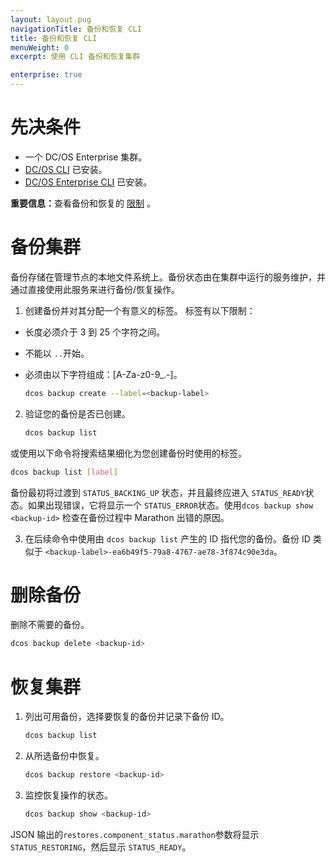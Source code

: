 ```yaml
---
layout: layout.pug
navigationTitle: 备份和恢复 CLI
title: 备份和恢复 CLI
menuWeight: 0
excerpt: 使用 CLI 备份和恢复集群

enterprise: true
---
```


# 先决条件
- 一个 DC/OS Enterprise 集群。
- [DC/OS CLI](/cn/1.11/cli/install/) 已安装。
- [DC/OS Enterprise CLI](/cn/1.11/cli/enterprise-cli/) 已安装。

<p class="message--important"><strong>重要信息：</strong>查看备份和恢复的 <a href="/1.11/administering-clusters/backup-and-restore/#limitations">限制</a> 。</p>


# 备份集群

备份存储在管理节点的本地文件系统上。备份状态由在集群中运行的服务维护，并通过直接使用此服务来进行备份/恢复操作。

1. 创建备份并对其分配一个有意义的标签。
 标签有以下限制：
 - 长度必须介于 3 到 25 个字符之间。
 - 不能以 `..`开始。
 - 必须由以下字符组成：[A-Za-z0-9_.-]。

   ```bash
   dcos backup create --label=<backup-label>
   ```

2. 验证您的备份是否已创建。

   ```bash
   dcos backup list
   ```

 或使用以下命令将搜索结果细化为您创建备份时使用的标签。

   ```bash
   dcos backup list [label]
   ```

 备份最初将过渡到 `STATUS_BACKING_UP` 状态，并且最终应进入 `STATUS_READY`状态。如果出现错误，它将显示一个 `STATUS_ERROR`状态。使用`dcos backup show <backup-id>` 检查在备份过程中 Marathon 出错的原因。

3. 在后续命令中使用由 `dcos backup list` 产生的 ID 指代您的备份。备份 ID 类似于 `<backup-label>-ea6b49f5-79a8-4767-ae78-3f874c90e3da`。

# 删除备份

删除不需要的备份。

   ```bash
   dcos backup delete <backup-id>
   ```

# 恢复集群

1. 列出可用备份，选择要恢复的备份并记录下备份 ID。

   ```bash
   dcos backup list
   ```

1. 从所选备份中恢复。

   ```bash
   dcos backup restore <backup-id>
   ```

1. 监控恢复操作的状态。

   ```bash
   dcos backup show <backup-id>
   ```

 JSON 输出的`restores.component_status.marathon`参数将显示 `STATUS_RESTORING`，然后显示 `STATUS_READY`。
